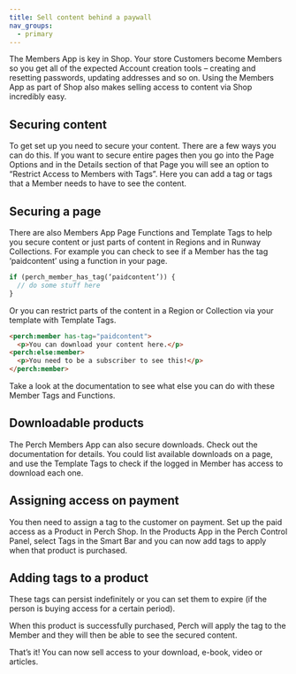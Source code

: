 ```yaml
---
title: Sell content behind a paywall
nav_groups:
  - primary
---
```


The Members App is key in Shop. Your store Customers become Members so you get all of the expected Account creation tools – creating and resetting passwords, updating addresses and so on. Using the Members App as part of Shop also makes selling access to content via Shop incredibly easy.

## Securing content

To get set up you need to secure your content. There are a few ways you can do this. If you want to secure entire pages then you go into the Page Options and in the Details section of that Page you will see an option to “Restrict Access to Members with Tags”. Here you can add a tag or tags that a Member needs to have to see the content.

## Securing a page

There are also Members App Page Functions and Template Tags to help you secure content or just parts of content in Regions and in Runway Collections. For example you can check to see if a Member has the tag ‘paidcontent’ using a function in your page.

```php
if (perch_member_has_tag(‘paidcontent’)) {
  // do some stuff here
}
```

Or you can restrict parts of the content in a Region or Collection via your template with Template Tags.

```html
<perch:member has-tag="paidcontent">
  <p>You can download your content here.</p>
<perch:else:member>
  <p>You need to be a subscriber to see this!</p>
</perch:member>
```

Take a look at the documentation to see what else you can do with these Member Tags and Functions.

## Downloadable products

The Perch Members App can also secure downloads. Check out the documentation for details. You could list available downloads on a page, and use the Template Tags to check if the logged in Member has access to download each one.

## Assigning access on payment

You then need to assign a tag to the customer on payment. Set up the paid access as a Product in Perch Shop. In the Products App in the Perch Control Panel, select Tags in the Smart Bar and you can now add tags to apply when that product is purchased.

## Adding tags to a product

These tags can persist indefinitely or you can set them to expire (if the person is buying access for a certain period).

When this product is successfully purchased, Perch will apply the tag to the Member and they will then be able to see the secured content.

That’s it! You can now sell access to your download, e-book, video or articles.
